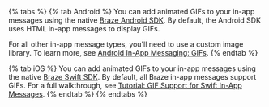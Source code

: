 {% tabs %}
{% tab Android %}
You can add animated GIFs to your in-app messages using the native [Braze Android SDK](https://github.com/braze-inc/braze-android-sdk). By default, the Android SDK uses HTML in-app messages to display GIFs.

For all other in-app message types, you'll need to use a custom image library. To learn more, see [Android In-App Messaging: GIFs]({{site.baseurl}}/developer_guide/in_app_messages/gifs/?sdktab=android).
{% endtab %}

{% tab iOS %}
You can add animated GIFs to your in-app messages using the native [Braze Swift SDK](https://github.com/braze-inc/braze-swift-sdk). By default, all Braze in-app messages support GIFs. For a full walkthrough, see [Tutorial: GIF Support for Swift In-App Messages](https://braze-inc.github.io/braze-swift-sdk/tutorials/braze/c3-gif-support).
{% endtab %}
{% endtabs %}
